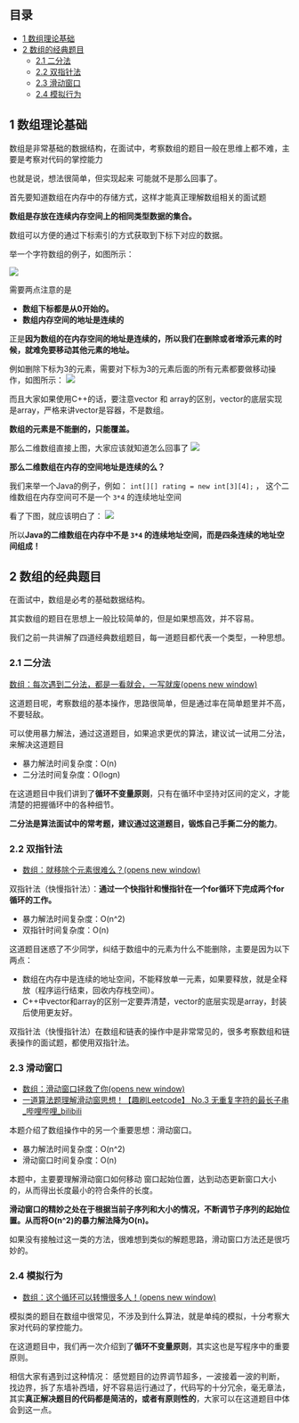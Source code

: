 ## 目录

- [1 数组理论基础](#1%20%E6%95%B0%E7%BB%84%E7%90%86%E8%AE%BA%E5%9F%BA%E7%A1%80)
- [2 数组的经典题目](#2%20%E6%95%B0%E7%BB%84%E7%9A%84%E7%BB%8F%E5%85%B8%E9%A2%98%E7%9B%AE)
	- [2.1 二分法](#2.1%20%E4%BA%8C%E5%88%86%E6%B3%95)
	- [2.2 双指针法](#2.2%20%E5%8F%8C%E6%8C%87%E9%92%88%E6%B3%95)
	- [2.3 滑动窗口](#2.3%20%E6%BB%91%E5%8A%A8%E7%AA%97%E5%8F%A3)
	- [2.4 模拟行为](#2.4%20%E6%A8%A1%E6%8B%9F%E8%A1%8C%E4%B8%BA)

## 1 数组理论基础

数组是非常基础的数据结构，在面试中，考察数组的题目一般在思维上都不难，主要是考察对代码的掌控能力

也就是说，想法很简单，但实现起来 可能就不是那么回事了。

首先要知道数组在内存中的存储方式，这样才能真正理解数组相关的面试题

**数组是存放在连续内存空间上的相同类型数据的集合。**

数组可以方便的通过下标索引的方式获取到下标下对应的数据。

举一个字符数组的例子，如图所示：

![](https://image-for.oss-cn-guangzhou.aliyuncs.com/for-obsidian/Java_Study/2_%E5%AD%A6%E4%B9%A0%E7%AC%94%E8%AE%B0/1_Java%E8%AF%AD%E8%A8%80%E6%A0%B8%E5%BF%83/1_Java%E5%9F%BA%E7%A1%80/1_Java%E5%A4%8D%E4%B9%A0%E7%AC%94%E8%AE%B0/image-20240301145126903.png)


需要两点注意的是

- **数组下标都是从0开始的。**
- **数组内存空间的地址是连续的**

正是**因为数组的在内存空间的地址是连续的，所以我们在删除或者增添元素的时候，就难免要移动其他元素的地址。**

例如删除下标为3的元素，需要对下标为3的元素后面的所有元素都要做移动操作，如图所示：
![](https://image-for.oss-cn-guangzhou.aliyuncs.com/for-obsidian/Java_Study/2_%E5%AD%A6%E4%B9%A0%E7%AC%94%E8%AE%B0/1_Java%E8%AF%AD%E8%A8%80%E6%A0%B8%E5%BF%83/1_Java%E5%9F%BA%E7%A1%80/1_Java%E5%A4%8D%E4%B9%A0%E7%AC%94%E8%AE%B0/image-20240301145131310.png)


而且大家如果使用C++的话，要注意vector 和 array的区别，vector的底层实现是array，严格来讲vector是容器，不是数组。

**数组的元素是不能删的，只能覆盖。**

那么二维数组直接上图，大家应该就知道怎么回事了
![](https://image-for.oss-cn-guangzhou.aliyuncs.com/for-obsidian/Java_Study/2_%E5%AD%A6%E4%B9%A0%E7%AC%94%E8%AE%B0/1_Java%E8%AF%AD%E8%A8%80%E6%A0%B8%E5%BF%83/1_Java%E5%9F%BA%E7%A1%80/1_Java%E5%A4%8D%E4%B9%A0%E7%AC%94%E8%AE%B0/image-20240301145136318.png)


**那么二维数组在内存的空间地址是连续的么？**

我们来举一个Java的例子，例如： `int[][] rating = new int[3][4];` ， 这个二维数组在内存空间可不是一个 `3*4` 的连续地址空间

看了下图，就应该明白了：
![](https://image-for.oss-cn-guangzhou.aliyuncs.com/for-obsidian/Java_Study/2_%E5%AD%A6%E4%B9%A0%E7%AC%94%E8%AE%B0/1_Java%E8%AF%AD%E8%A8%80%E6%A0%B8%E5%BF%83/1_Java%E5%9F%BA%E7%A1%80/1_Java%E5%A4%8D%E4%B9%A0%E7%AC%94%E8%AE%B0/image-20240301145141271.png)


所以**Java的二维数组在内存中不是 `3*4` 的连续地址空间，而是四条连续的地址空间组成！**

## 2 数组的经典题目

在面试中，数组是必考的基础数据结构。

其实数组的题目在思想上一般比较简单的，但是如果想高效，并不容易。

我们之前一共讲解了四道经典数组题目，每一道题目都代表一个类型，一种思想。

### 2.1 二分法

[数组：每次遇到二分法，都是一看就会，一写就废(opens new window)](https://programmercarl.com/0704.%E4%BA%8C%E5%88%86%E6%9F%A5%E6%89%BE.html)

这道题目呢，考察数组的基本操作，思路很简单，但是通过率在简单题里并不高，不要轻敌。

可以使用暴力解法，通过这道题目，如果追求更优的算法，建议试一试用二分法，来解决这道题目

- 暴力解法时间复杂度：O(n)
- 二分法时间复杂度：O(logn)

在这道题目中我们讲到了**循环不变量原则**，只有在循环中坚持对区间的定义，才能清楚的把握循环中的各种细节。

**二分法是算法面试中的常考题，建议通过这道题目，锻炼自己手撕二分的能力**。

### 2.2 双指针法

- [数组：就移除个元素很难么？(opens new window)](https://programmercarl.com/0027.%E7%A7%BB%E9%99%A4%E5%85%83%E7%B4%A0.html)

双指针法（快慢指针法）：**通过一个快指针和慢指针在一个for循环下完成两个for循环的工作。**

- 暴力解法时间复杂度：O(n^2)
- 双指针时间复杂度：O(n)

这道题目迷惑了不少同学，纠结于数组中的元素为什么不能删除，主要是因为以下两点：

- 数组在内存中是连续的地址空间，不能释放单一元素，如果要释放，就是全释放（程序运行结束，回收内存栈空间）。
- C++中vector和array的区别一定要弄清楚，vector的底层实现是array，封装后使用更友好。

双指针法（快慢指针法）在数组和链表的操作中是非常常见的，很多考察数组和链表操作的面试题，都使用双指针法。

### 2.3 滑动窗口

- [数组：滑动窗口拯救了你(opens new window)](https://programmercarl.com/0209.%E9%95%BF%E5%BA%A6%E6%9C%80%E5%B0%8F%E7%9A%84%E5%AD%90%E6%95%B0%E7%BB%84.html)
- [一道算法题理解滑动窗思想！【趣刷Leetcode】 No.3 无重复字符的最长子串_哔哩哔哩_bilibili](https://www.bilibili.com/video/BV113411v7Ak/?spm_id_from=333.337.search-card.all.click&vd_source=268c1f3b89c763db9597d10733d3c3a3)

本题介绍了数组操作中的另一个重要思想：滑动窗口。

- 暴力解法时间复杂度：O(n^2)
- 滑动窗口时间复杂度：O(n)

本题中，主要要理解滑动窗口如何移动 窗口起始位置，达到动态更新窗口大小的，从而得出长度最小的符合条件的长度。

**滑动窗口的精妙之处在于根据当前子序列和大小的情况，不断调节子序列的起始位置。从而将O(n^2)的暴力解法降为O(n)。**

如果没有接触过这一类的方法，很难想到类似的解题思路，滑动窗口方法还是很巧妙的。

### 2.4 模拟行为

- [数组：这个循环可以转懵很多人！(opens new window)](https://programmercarl.com/0059.%E8%9E%BA%E6%97%8B%E7%9F%A9%E9%98%B5II.html)

模拟类的题目在数组中很常见，不涉及到什么算法，就是单纯的模拟，十分考察大家对代码的掌控能力。

在这道题目中，我们再一次介绍到了**循环不变量原则**，其实这也是写程序中的重要原则。

相信大家有遇到过这种情况： 感觉题目的边界调节超多，一波接着一波的判断，找边界，拆了东墙补西墙，好不容易运行通过了，代码写的十分冗余，毫无章法，其实**真正解决题目的代码都是简洁的，或者有原则性的**，大家可以在这道题目中体会到这一点。